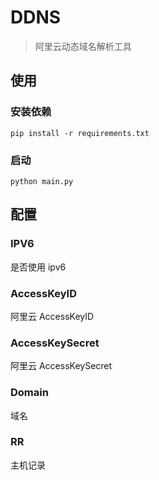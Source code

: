 # DDNS

> 阿里云动态域名解析工具

## 使用

### 安装依赖

```text
pip install -r requirements.txt
```

### 启动

```text
python main.py
```

## 配置

### IPV6

是否使用 ipv6

### AccessKeyID

阿里云 AccessKeyID

### AccessKeySecret

阿里云 AccessKeySecret

### Domain

域名

### RR

主机记录
